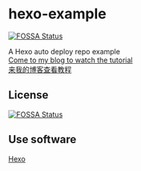 # hexo-example
[![FOSSA Status](https://app.fossa.com/api/projects/git%2Bgithub.com%2FGuangsudalao%2Fhexo-example.svg?type=shield)](https://app.fossa.com/projects/git%2Bgithub.com%2FGuangsudalao%2Fhexo-example?ref=badge_shield)

A Hexo auto deploy repo example  
[Come to my blog to watch the tutorial](https://blog.dlya.top/posts/hexo-auto-deploy-2/)  
[来我的博客查看教程](https://blog.dlya.top/posts/hexo-auto-deploy-2/)


## License
[![FOSSA Status](https://app.fossa.com/api/projects/git%2Bgithub.com%2FGuangsudalao%2Fhexo-example.svg?type=large)](https://app.fossa.com/projects/git%2Bgithub.com%2FGuangsudalao%2Fhexo-example?ref=badge_large)

## Use software
[Hexo](https://hexo.io)




